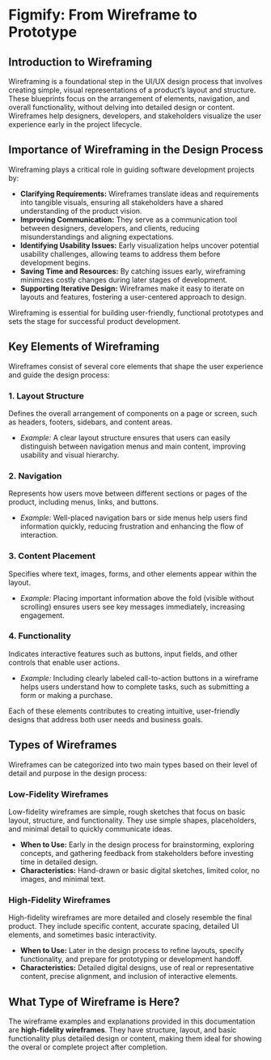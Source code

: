 # Figmify: From Wireframe to Prototype

## Introduction to Wireframing

Wireframing is a foundational step in the UI/UX design process that involves creating simple, visual representations of a product’s layout and structure. These blueprints focus on the arrangement of elements, navigation, and overall functionality, without delving into detailed design or content. Wireframes help designers, developers, and stakeholders visualize the user experience early in the project lifecycle.

## Importance of Wireframing in the Design Process

Wireframing plays a critical role in guiding software development projects by:

- **Clarifying Requirements:** Wireframes translate ideas and requirements into tangible visuals, ensuring all stakeholders have a shared understanding of the product vision.
- **Improving Communication:** They serve as a communication tool between designers, developers, and clients, reducing misunderstandings and aligning expectations.
- **Identifying Usability Issues:** Early visualization helps uncover potential usability challenges, allowing teams to address them before development begins.
- **Saving Time and Resources:** By catching issues early, wireframing minimizes costly changes during later stages of development.
- **Supporting Iterative Design:** Wireframes make it easy to iterate on layouts and features, fostering a user-centered approach to design.

Wireframing is essential for building user-friendly, functional prototypes and sets the stage for successful product development.

## Key Elements of Wireframing

Wireframes consist of several core elements that shape the user experience and guide the design process:

### 1. Layout Structure
Defines the overall arrangement of components on a page or screen, such as headers, footers, sidebars, and content areas.
- *Example:* A clear layout structure ensures that users can easily distinguish between navigation menus and main content, improving usability and visual hierarchy.

### 2. Navigation
Represents how users move between different sections or pages of the product, including menus, links, and buttons.
- *Example:* Well-placed navigation bars or side menus help users find information quickly, reducing frustration and enhancing the flow of interaction.

### 3. Content Placement
Specifies where text, images, forms, and other elements appear within the layout.
- *Example:* Placing important information above the fold (visible without scrolling) ensures users see key messages immediately, increasing engagement.

### 4. Functionality
Indicates interactive features such as buttons, input fields, and other controls that enable user actions.
- *Example:* Including clearly labeled call-to-action buttons in a wireframe helps users understand how to complete tasks, such as submitting a form or making a purchase.

Each of these elements contributes to creating intuitive, user-friendly designs that address both user needs and business goals.

## Types of Wireframes

Wireframes can be categorized into two main types based on their level of detail and purpose in the design process:

### Low-Fidelity Wireframes
Low-fidelity wireframes are simple, rough sketches that focus on basic layout, structure, and functionality. They use simple shapes, placeholders, and minimal detail to quickly communicate ideas.
- **When to Use:** Early in the design process for brainstorming, exploring concepts, and gathering feedback from stakeholders before investing time in detailed design.
- **Characteristics:** Hand-drawn or basic digital sketches, limited color, no images, and minimal text.

### High-Fidelity Wireframes
High-fidelity wireframes are more detailed and closely resemble the final product. They include specific content, accurate spacing, detailed UI elements, and sometimes basic interactivity.
- **When to Use:** Later in the design process to refine layouts, specify functionality, and prepare for prototyping or development handoff.
- **Characteristics:** Detailed digital designs, use of real or representative content, precise alignment, and inclusion of interactive elements.

## What Type of Wireframe is Here?

The wireframe examples and explanations provided in this documentation are **high-fidelity wireframes**. They have structure, layout, and basic functionality plus detailed design or content, making them ideal for showing the overal or complete project after completion.